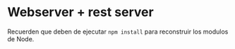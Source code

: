 # Webserver + rest server

Recuerden que deben de ejecutar ```npm install``` para reconstruir los modulos de Node.
